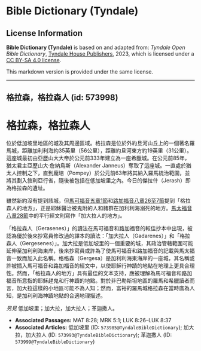 # Bible Dictionary (Tyndale)

## License Information

**Bible Dictionary (Tyndale)** is based on and adapted from: _Tyndale Open Bible Dictionary_, [Tyndale House Publishers](https://tyndaleopenresources.com/), 2023, which is licensed under a [CC BY-SA 4.0 license](https://creativecommons.org/licenses/by-sa/4.0/legalcode.en).

This markdown version is provided under the same license.



--------------------------------

## 格拉森，格拉森人 (id: 573998)

格拉森，格拉森人
========

位於低加坡里地區的城及其周邊區域。格拉森是位於外約旦河山丘上的一個著名羅馬城，距離加利利海約35英里（56公里），距離約旦河東方約19英里（31公里）。這座城最初由亞歷山大大帝於公元前333年建立為一座希臘城。在公元前85年，猶太君主亞歷山大‧詹納烏斯（Alexander Janneus）奪取了這座城。一直處於猶太人控制之下，直到龐培（Pompey）於公元前63年將其納入羅馬統治範圍，並將其劃入敘利亞行省，隨後被包括在低加坡里之內。今日的傑拉什（Jerash）即為格拉森的遺址。

雖然新約沒有提到該城，但[馬可福音五章1節](https://ref.ly/Mark5:1)和[路加福音八章26至7節](https://ref.ly/Luke8:26-Luke8:37)提到「格拉森人的地方」，正是耶穌醫治被鬼附的人和豬群在加利利海溺死的地方。[馬太福音八章28節](https://ref.ly/Matt8:28)中的平行經文則寫作「加大拉人的地方」。

「格拉森人（Gerasenes）」的讀法在馬可福音和路加福音的較佳抄本中出現，被認為優於後來抄寫員修改過的譯本的讀法：「加大拉人（Gadarenes）」和「格拉森人（Gergesenes）」。加大拉是低加坡里的一個重要的城，其政治管轄範圍可能延伸至加利利海東岸，後來抄寫員或許為了使馬可福音和路加福音的記載與馬太福音一致而加入此名稱。格格森（Gergesa）是加利利海東海岸的一座城，其名稱或許被插入馬可福音和路加福音的經文中，以使耶穌行神蹟的地點在地理上更具合理性。然而，「格拉森人的地方」具有最佳的文本支持，應被理解為馬可福音和路加福音所意指的耶穌趕鬼和行神蹟的地點。對於非巴勒斯坦地區的羅馬和希臘讀者而言，加大拉這樣的小地區可能不為人知；然而，富裕的羅馬城格拉森在當時廣為人知，是加利利海神蹟地點的合適地理描述。

*另見* 低加坡里；加大拉，加大拉人；革迦撒人。

* **Associated Passages:** MAT 8:28; MRK 5:1; LUK 8:26–LUK 8:37
* **Associated Articles:** 低加坡里 (ID: `573985@TyndaleBibleDictionary`); 加大拉，加大拉人 (ID: `573993@TyndaleBibleDictionary`); 革迦撒人 (ID: `573999@TyndaleBibleDictionary`)

